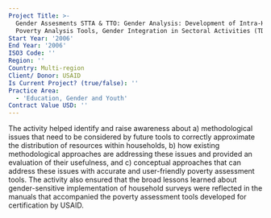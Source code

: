 ```yaml
---
Project Title: >-
  Gender Assesments STTA & TTO: Gender Analysis: Development of Intra-Household
  Poverty Analysis Tools, Gender Integration in Sectoral Activities (TDY 49)
Start Year: '2006'
End Year: '2006'
ISO3 Code: ''
Region: ''
Country: Multi-region
Client/ Donor: USAID
Is Current Project? (true/false): ''
Practice Area:
  - 'Education, Gender and Youth'
Contract Value USD: ''
---
```

The activity helped identify and raise awareness about a) methodological issues that need to be considered by future tools to correctly approximate the distribution of resources within households, b) how existing methodological approaches are addressing these issues and provided an evaluation of their usefulness, and c) conceptual approaches that can address these issues with accurate and user-friendly poverty assessment tools. The activity also ensured that the broad lessons learned about gender-sensitive implementation of household surveys were reflected in the manuals that accompanied the poverty assessment tools developed for certification by USAID.